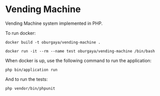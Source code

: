 # Vending Machine

Vending Machine system implemented in PHP.

To run docker:

```docker build -t oburgaya/vending-machine . ```

```docker run -it --rm --name test oburgaya/vending-machine /bin/bash```

When docker is up, use the following command to run the application:

```php bin/application run```

And to run the tests:

```php vendor/bin/phpunit```